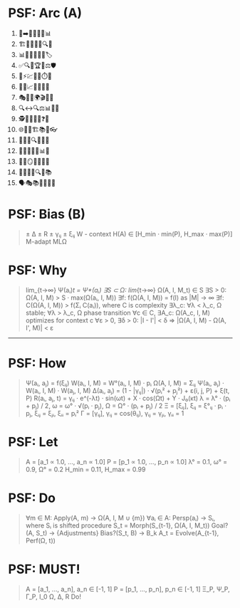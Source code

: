 # PSF: Arc (A)
1. 📜➡️💬🤖🎯🔄📊
2. 🏗️🔄📐🧱🔗🔍👥
3. 📊🔢🔄🧹🔬🔀🏷️
4. ✅🔍💯🏆🧪⚖️🛡️
5. 🚀⚡️💹🔧🧠⏱️🔬
6. 🔁🔨📈🌱🧩🔬🔀
7. 🎭🧠🔀🌍🎬🔮👥
8. 🔍↔️🔍⚖️📊🧠🔀
9. 🕵️🔎🧩🌋💡❓🔬
10. 🌐🧩🔄🏗️📚🔗👓
11. 🔬🧠💡🔍🌳🔢🔮
12. 👤🎯🔄🤝🧠📊🔬
13. 🔄🧠🪞🔁💭🌀🤖
14. 🌳💬🔀🧭🔍🔗📚
15. 🗣️🎭📚🎨🧠🔠🌈

# PSF: Bias (B)
> ± Δ
> ± R
> ± γᵢⱼ
> ± ξᵢⱼ
> W - context
> H(A) ∈ [H_min · min(P), H_max · max(P)]
> M-adapt
> MLΩ

# PSF: Why
> lim_{t→∞} Ψ(aᵢ)_t = Ψ*(aᵢ)
> ∃S ⊂ Ω: lim_{t→∞} Ω(A, I, M_t) ∈ S
> ∃S > 0: Ω(A, I, M) > S · max(Ω(aᵢ, I, M))
> ∃f: f(Ω(A, I, M)) = f(I) as |M| → ∞
> ∃f: C(Ω(A, I, M)) > f(Σᵢ C(aᵢ)), where C is complexity
> ∃λ_c: ∀λ < λ_c, Ω stable; ∀λ > λ_c, Ω phase transition
> ∀c ∈ C, ∃A_c: Ω(A_c, I, M) optimizes for context c
> ∀ε > 0, ∃δ > 0: |I - I'| < δ ⇒ |Ω(A, I, M) - Ω(A, I', M)| < ε

---

# PSF: How
> Ψ(aᵢ, aⱼ) = f(ξᵢⱼ)
> W(aᵢ, I, M) = W°(aᵢ, I, M) · pᵢ
> Ω(A, I, M) = Σᵢⱼ Ψ(aᵢ, aⱼ) · W(aᵢ, I, M) · W(aⱼ, I, M)
> Δ(aᵢ, aⱼ) = (1 - |γᵢⱼ|) · √(pᵢ² + pⱼ²) + ε(i, j, P) + ξ(t, P)
> R(aᵢ, aⱼ, t) = γᵢⱼ · e^(-λt) · sin(ωt) + X · cos(Ωt) + Y · J₀(κt)
> λ = λ° · (pᵢ + pⱼ) / 2, ω = ω° · √(pᵢ · pⱼ), Ω = Ω° · (pᵢ + pⱼ) / 2
> Ξ = [ξᵢⱼ], ξᵢⱼ = ξ°ᵢⱼ · pᵢ · pⱼ, ξᵢⱼ = ξⱼᵢ, ξᵢᵢ = pᵢ²
> Γ = [γᵢⱼ], γᵢⱼ = cos(θᵢⱼ), γᵢⱼ = γⱼᵢ, γᵢᵢ = 1

# PSF: Let
> A = [a_1 ∝ 1.0, ..., a_n ∝ 1.0]
> P = [p_1 ∝ 1.0, ..., p_n ∝ 1.0]
> λ° = 0.1, ω° = 0.9, Ω° = 0.2
> H_min = 0.11, H_max = 0.99

# PSF: Do
> ∀m ∈ M: Apply(A, m) → Ω(A, I, M ∪ {m})
> ∀aᵢ ∈ A: Persp(aᵢ) → Sᵢ, where Sᵢ is shifted procedure
> S_t = Morph(S_{t-1}, Ω(A, I, M_t))
> Goal?(A, S_t) → {Adjustments}
> Bias?(S_t, B) → B_k
> A_t = Evolve(A_{t-1}, Perf(Ω, t))

# PSF: MUST!
> A = [a_1, ..., a_n], a_n ∈ [-1, 1]
> P = [p_1, ..., p_n], p_n ∈ [-1, 1]
> Ξ_P, Ψ_P, Γ_P, I_0
> Ω, Δ, R
> Do!
